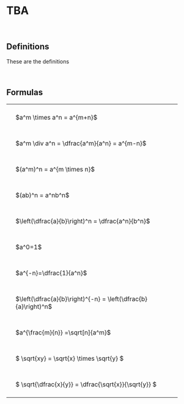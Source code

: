 ---
---

# TBA

<br>

## Definitions

These are the definitions

<br>

## Formulas

<style type="text/css">
#T_e40e1 th.col_heading {
  text-align: left;
  font-size: 1em;
}
#T_e40e1 td {
  text-align: left;
  font-size: 1em;
  padding: 1.5em;
}
#T_e40e1_row0_col0, #T_e40e1_row1_col0, #T_e40e1_row2_col0, #T_e40e1_row3_col0, #T_e40e1_row4_col0, #T_e40e1_row5_col0, #T_e40e1_row6_col0, #T_e40e1_row7_col0, #T_e40e1_row8_col0, #T_e40e1_row9_col0, #T_e40e1_row10_col0 {
  width: 400px;
  white-space: pre-wrap;
}
</style>
<table id="T_e40e1">
  <thead>
  </thead>
  <tbody>
    <tr>
      <td id="T_e40e1_row0_col0" class="data row0 col0" >$a^m \times a^n = a^{m+n}$</td>
    </tr>
    <tr>
      <td id="T_e40e1_row1_col0" class="data row1 col0" >$a^m \div a^n = \dfrac{a^m}{a^n} = a^{m-n}$</td>
    </tr>
    <tr>
      <td id="T_e40e1_row2_col0" class="data row2 col0" >$(a^m)^n = a^{m \times n}$</td>
    </tr>
    <tr>
      <td id="T_e40e1_row3_col0" class="data row3 col0" >$(ab)^n = a^nb^n$</td>
    </tr>
    <tr>
      <td id="T_e40e1_row4_col0" class="data row4 col0" >$\left(\dfrac{a}{b}\right)^n = \dfrac{a^n}{b^n}$</td>
    </tr>
    <tr>
      <td id="T_e40e1_row5_col0" class="data row5 col0" >$a^0=1$</td>
    </tr>
    <tr>
      <td id="T_e40e1_row6_col0" class="data row6 col0" >$a^{-n}=\dfrac{1}{a^n}$</td>
    </tr>
    <tr>
      <td id="T_e40e1_row7_col0" class="data row7 col0" >$\left(\dfrac{a}{b}\right)^{-n} = \left(\dfrac{b}{a}\right)^n$</td>
    </tr>
    <tr>
      <td id="T_e40e1_row8_col0" class="data row8 col0" >$a^{\frac{m}{n}} =\sqrt[n]{a^m}$</td>
    </tr>
    <tr>
      <td id="T_e40e1_row9_col0" class="data row9 col0" >$ \sqrt{xy} = \sqrt{x} \times \sqrt{y} $</td>
    </tr>
    <tr>
      <td id="T_e40e1_row10_col0" class="data row10 col0" >$ \sqrt{\dfrac{x}{y}} = \dfrac{\sqrt{x}}{\sqrt{y}} $</td>
    </tr>
  </tbody>
</table>


